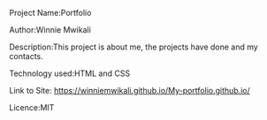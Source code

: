 Project Name:Portfolio

Author:Winnie Mwikali

Description:This project is about me, the projects have done and my contacts.

Technology used:HTML and CSS

Link to Site: https://winniemwikali.github.io/My-portfolio.github.io/

Licence:MIT